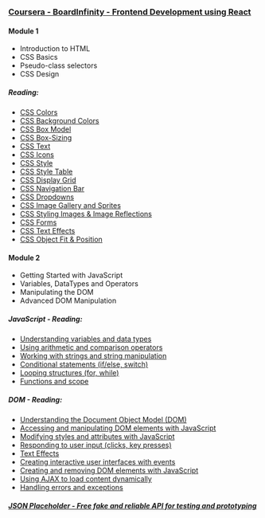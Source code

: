 ### [Coursera - BoardInfinity - Frontend Development using React](https://www.coursera.org/learn/frontend-development-using-react)

#### Module 1

- Introduction to HTML
- CSS Basics
- Pseudo-class selectors
- CSS Design

##### Reading:

- [CSS Colors](https://www.w3schools.com/css/css_colors.asp)
- [CSS Background Colors](https://www.w3schools.com/cssref/pr_background-color.asp)
- [CSS Box Model](https://www.w3schools.com/css/css_boxmodel.asp)
- [CSS Box-Sizing](https://www.w3schools.com/cssref/css3_pr_box-sizing.asp)
- [CSS Text](https://www.w3schools.com/css/css_text.asp)
- [CSS Icons](https://css-tricks.com/where-do-you-get-your-icons/)
- [CSS Style](https://www.w3schools.com/css/css_howto.asp)
- [CSS Style Table](https://www.w3schools.com/css/css_table.asp)
- [CSS Display Grid](https://css-tricks.com/snippets/css/complete-guide-grid/)
- [CSS Navigation Bar](https://www.w3schools.com/css/css_navbar.asp)
- [CSS Dropdowns](https://www.w3schools.com/css/css_dropdowns.asp)
- [CSS Image Gallery and Sprites](https://www.w3schools.com/css/css_image_gallery.asp)
- [CSS Styling Images & Image Reflections](https://www.w3schools.com/css/css3_images.asp)
- [CSS Forms](https://www.w3schools.com/css/css_form.asp)
- [CSS Text Effects](https://www.w3schools.com/css/css3_text_effects.asp)
- [CSS Object Fit & Position](https://css-tricks.com/on-object-fit-and-object-position/)

#### Module 2

- Getting Started with JavaScript
- Variables, DataTypes and Operators
- Manipulating the DOM
- Advanced DOM Manipulation

##### JavaScript - Reading:

- [Understanding variables and data types](https://www.geeksforgeeks.org/variables-datatypes-javascript/)
- [Using arithmetic and comparison operators](https://developer.mozilla.org/en-US/docs/Learn/JavaScript/First_steps/Math)
- [Working with strings and string manipulation](https://developer.mozilla.org/en-US/docs/Learn/JavaScript/First_steps/Strings)
- [Conditional statements (if/else, switch)](https://developer.mozilla.org/en-US/docs/Learn/JavaScript/Building_blocks/conditionals)
- [Looping structures (for, while)](https://developer.mozilla.org/en-US/docs/Learn/JavaScript/Building_blocks/Looping_code)
- [Functions and scope](https://developer.mozilla.org/en-US/docs/Learn/JavaScript/Building_blocks/Functions)

##### DOM - Reading:

- [Understanding the Document Object Model (DOM)](https://developer.mozilla.org/en-US/docs/Web/API/Document_Object_Model/Introduction)
- [Accessing and manipulating DOM elements with JavaScript](https://developer.mozilla.org/en-US/docs/Learn/JavaScript/Client-side_web_APIs/Manipulating_documents)
- [Modifying styles and attributes with JavaScript](https://www.w3schools.com/js/js_htmldom_css.asp)
- [Responding to user input (clicks, key presses)](https://www.w3schools.com/js/js_events.asp)
- [Text Effects](https://www.w3schools.com/css/css3_text_effects.asp)
- [Creating interactive user interfaces with events](https://developer.mozilla.org/en-US/docs/Web/API/UI_Events)
- [Creating and removing DOM elements with JavaScript](https://developer.mozilla.org/en-US/docs/Web/API/Document/createElement)
- [Using AJAX to load content dynamically](https://phppot.com/jquery/dynamic-content-load-using-jquery-ajax/)
- [Handling errors and exceptions](https://www.tutorialspoint.com/javascript/javascript_error_handling.htm)

##### [JSON Placeholder - Free fake and reliable API for testing and prototyping](https://jsonplaceholder.typicode.com/users)
